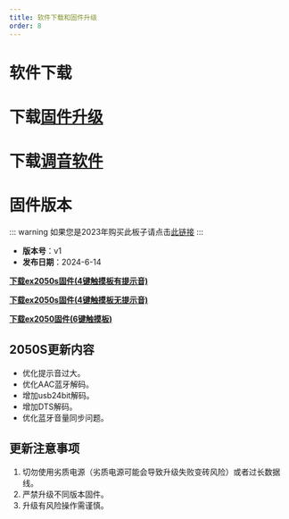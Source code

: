 ```yaml
---
title: 软件下载和固件升级
order: 8
---
```

# 软件下载
# 下载[固件升级](https://likeyou156156.online:9000/lky/tools/MV_Assisant_Tools_2021_V3.0.9T(2023.05.29).exe)
# 下载[调音软件](https://likeyou156156.online:9000/lky/tools/ACPWorkbench_24bit.exe)
# 固件版本
::: warning
如果您是2023年购买此板子请点击[此链接](/firmware/)
:::
- **版本号**：v1
- **发布日期**：2024-6-14



**[下载ex2050s固件(4键触摸板有提示音)](https://likeyou156156.online:9000/lky/EX/EX2050/bin/2050S.mva)**

**[下载ex2050s固件(4键触摸板无提示音)](https://likeyou156156.online:9000/lky/EX/EX2050/bin/2050S无提示音.mva)**

**[下载ex2050固件(6键触摸板)](https://likeyou156156.online:9000/lky/EX/EX2050/bin/EX202-2050.mva)**


## 2050S更新内容
- 优化提示音过大。
- 优化AAC蓝牙解码。
- 增加usb24bit解码。
- 增加DTS解码。
- 优化蓝牙音量同步问题。

## 更新注意事项
1. 切勿使用劣质电源（劣质电源可能会导致升级失败变砖风险）或者过长数据线。
2. 严禁升级不同版本固件。
3. 升级有风险操作需谨慎。




